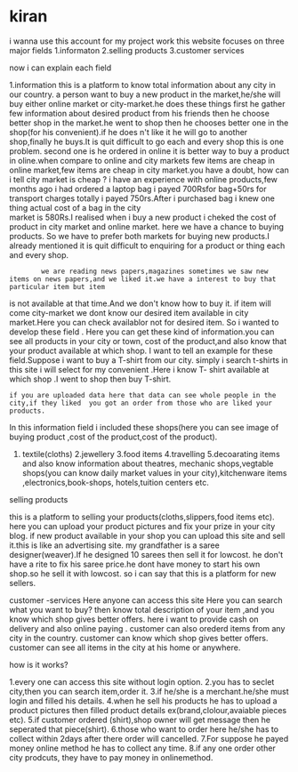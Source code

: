 # kiran
i wanna use this account for my project work
this website focuses on three major fields
1.informaton
2.selling products 
3.customer services

now i can explain each field

1.information
  this is a platform to know total information about  any city in our country.
a person want to buy a new product in the market,he/she will buy either online market or city-market.he does these things
first he gather few information about desired product from his friends then he choose better shop in the market.he went to shop then he chooses better one in 
the shop(for his convenient).if he does n't like it he will go to another shop,finally he buys.It is quit difficult to go each and every shop this is one problem.
second one is he ordered in online it is better way to buy a product in oline.when compare to online and city markets few items are cheap in online market,few
items are cheap in city market.you have a doubt, how can i tell city market is cheap ? i have an experience with online products,few months ago i had ordered 
a laptop bag i payed 700Rsfor bag+50rs for transport charges totally i payed 750rs.After i purchased bag i knew one thing actual cost of a bag in the city  
market is 580Rs.I realised when i buy a new product i cheked the cost of product in city market and online market. here we have a chance to buying products.
So we have to prefer both markets for buying new products.I already mentioned it is quit difficult to enquiring for a product or thing each and every shop.

            we are reading news papers,magazines sometimes we saw new items on news papers,and we liked it.we have a interest to buy that particular item but item
 is not available at that time.And we don't know how to buy it. if item will come city-market we dont know our desired item available in city market.Here you can 
check availablor not for desired item.
 So i wanted to develop these field . Here you can get these kind of information.you can see all products in your city or town, cost of the product,and also know 
that your product available at which shop.
              I want to tell an example for these field.Suppose i want to buy a T-shirt from our city. simply i search t-shirts in this site i will select for my
convenient .Here i know T- shirt available at which shop .I went to shop then buy  T-shirt.

    if you are uploaded data here that data can see whole people in the city,if they liked  you got an order from those who are liked your products.
 In this information field i included these shops(here you can see image of buying product ,cost of the product,cost of the product).
1. textile(cloths)
2.jewellery
3.food items
4.travelling
5.decoarating items
 and also know  information about  theatres, mechanic shops,vegtable shops(you can know daily market values in your city),kitchenware items ,electronics,book-shops,
hotels,tuition centers etc.

selling products

this is a platform to selling your products(cloths,slippers,food items etc).
here you can upload your product pictures and fix your prize in your city blog.
if new product available in your shop you can upload this site and sell it.this is like an advertising site.
my grandfather  is a saree designer(weaver).If he designed 10 sarees then sell it for lowcost.
he don't have a rite to fix his saree price.he dont have  money to start his own shop.so he sell it  with lowcost.
so i can say that this is a platform for new sellers.

customer -services
Here anyone can access this site
Here you can search what you want to buy? then know total description of your item ,and you know which shop gives better offers.
here i want to provide cash on delivery and also online paying .
customer can also orederd items from any city in the country.
customer can know which shop gives better offers.
customer can see all items in the city at his home or anywhere.



how is it works?



1.every one can access this site without login option.
2.you has to seclet city,then you can search item,order it.
3.if he/she is a merchant.he/she must login and filled his details.
4.when he sell his products he has to upload a product pictures then filled product details ex(brand,clolour,avaiable pieces etc).
5.if customer ordered (shirt),shop owner will get message then he seperated that piece(shirt).
6.those who want to order here he/she has to  collect within 2days after there order will cancelled.
7.For suppose he payed money online method he has to collect any time.
8.if any one order other city prodcuts, they have to pay money in onlinemethod.
